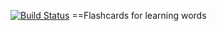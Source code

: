 [![Build Status](https://travis-ci.org/isnoto/flashcards.svg)](https://travis-ci.org/isnoto/flashcards)
==Flashcards for learning words